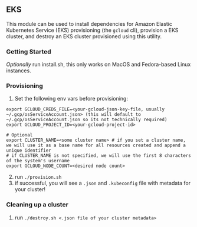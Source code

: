 ## EKS

This module can be used to install dependencies for Amazon Elastic Kubernetes Service (EKS) provisioning (the `gcloud` cli), provision a EKS cluster, and destroy an EKS cluster provisioned using this utility.  

### Getting Started
*Optionally* run install.sh, this only works on MacOS and Fedora-based Linux instances.  

### Provisioning
1. Set the following env vars before provisioning:

```
export GCLOUD_CREDS_FILE=<your-gcloud-json-key-file, usually ~/.gcp/osServiceAccount.json> (this will default to ~/.gcp/osServiceAccount.json so its not technically required)
export GCLOUD_PROJECT_ID=<your-gcloud-project-id>

# Optional
export CLUSTER_NAME=<some cluster name> # if you set a cluster name, we will use it as a base name for all resources created and append a unique identifier
# if CLUSTER_NAME is not specified, we will use the first 8 characters of the system's username
export GCLOUD_NODE_COUNT=<desired node count>
```

2. run `./provision.sh`
3. if successful, you will see a `.json` and `.kubeconfig` file with metadata for your cluster!

### Cleaning up a cluster
1. run `./destroy.sh <.json file of your cluster metadata>`